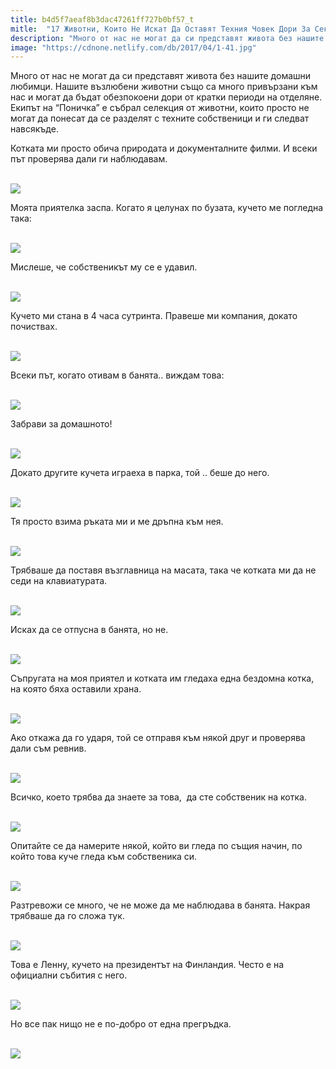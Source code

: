 ```yaml
---
title: b4d5f7aeaf8b3dac47261ff727b0bf57_t
mitle:  "17 Животни, Които Не Искат Да Оставят Техния Човек Дори За Секунда!"
description: "Много от нас не могат да си представят живота без нашите домашни любимци. Нашите възлюбени животни също са много привързани към нас и могат да бъдат обезпокоени дор"
image: "https://cdnone.netlify.com/db/2017/04/1-41.jpg"
---
```


 <p>Много от нас не могат да си представят живота без нашите домашни любимци. Нашите възлюбени животни също са много привързани към нас и могат да бъдат обезпокоени дори от кратки периоди на отделяне. Екипът на “Поничка” е събрал селекция от животни, които просто не могат да понесат да се разделят с техните собственици и ги следват навсякъде.</p>      <p>Котката ми просто обича природата и документалните филми. И всеки път проверява дали ги наблюдавам.</p> <p> <br/><img src="https://cdnone.netlify.com/db/2017/04/1-41.jpg"/><br/></p> <p>Моята приятелка заспа. Когато я целунах по бузата, кучето ме погледна така:</p>      <p> <br/><img src="https://cdnone.netlify.com/db/2017/04/2-39.jpg"/><br/></p> <p>Мислеше, че собственикът му се е удавил.</p> <p> <br/><img src="https://cdnone.netlify.com/db/2017/04/3-39.jpg"/><br/></p> <p>Кучето ми стана в 4 часа сутринта. Правеше ми компания, докато почиствах.</p>      <p> <br/><img src="https://cdnone.netlify.com/db/2017/04/4-37.jpg"/><br/></p> <p>Всеки път, когато отивам в банята.. виждам това:</p> <p> <br/><img src="https://cdnone.netlify.com/db/2017/04/5-36.jpg"/><br/></p> <p>Забрави за домашното!</p> <p> <br/><img src="https://cdnone.netlify.com/db/2017/04/6-36.jpg"/><br/></p> <p>Докато другите кучета играеха в парка, той .. беше до него.</p>      <p> <br/><img src="https://cdnone.netlify.com/db/2017/04/7-35.jpg"/><br/></p> <p>Тя просто взима ръката ми и ме дръпна към нея.</p> <p> <br/><img src="https://cdnone.netlify.com/db/2017/04/8-34.jpg"/><br/></p> <p>Трябваше да поставя възглавница на масата, така че котката ми да не седи на клавиатурата.</p>      <p> <br/><img src="https://cdnone.netlify.com/db/2017/04/9-34.jpg"/><br/></p> <p>Исках да се отпусна в банята, но не.</p> <p> <br/><img src="https://cdnone.netlify.com/db/2017/04/10-32.jpg"/><br/></p> <p>Съпругата на моя приятел и котката им гледаха една бездомна котка, на която бяха оставили храна.</p> <p> <br/><img src="https://cdnone.netlify.com/db/2017/04/11-30.jpg"/><br/></p> <p>Ако откажа да го ударя, той се отправя към някой друг и проверява дали съм ревнив.</p> <p> <br/><img src="https://cdnone.netlify.com/db/2017/04/12-29.jpg"/><br/></p> <p>Всичко, което трябва да знаете за това,  да сте собственик на котка.</p> <p> <br/><img src="https://cdnone.netlify.com/db/2017/04/13-27.jpg"/><br/></p> <p>Опитайте се да намерите някой, който ви гледа по същия начин, по който това куче гледа към собственика си.</p> <p> <br/><img src="https://cdnone.netlify.com/db/2017/04/14-26.jpg"/><br/></p> <p>Разтревожи се много, че не може да ме наблюдава в банята. Накрая трябваше да го сложа тук.</p> <p> <br/><img src="https://cdnone.netlify.com/db/2017/04/15-24.jpg"/><br/></p> <p>Това е Ленну, кучето на президентът на Финландия. Често е на официални събития с него.</p> <p> <br/><img src="https://cdnone.netlify.com/db/2017/04/16-19.jpg"/><br/></p> <p>Но все пак нищо не е по-добро от една прегръдка.</p> <p> <br/><img src="https://cdnone.netlify.com/db/2017/10/16589310-pKLQJTg-1508330009-650-fcc57139e4-1508351784.jpg"/><br/></p>       